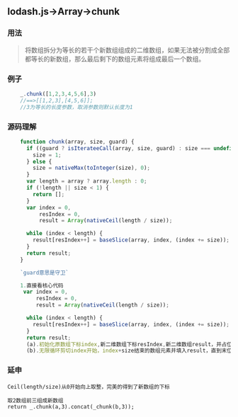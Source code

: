 ## lodash.js->Array->chunk

### 用法
> 将数组拆分为等长的若干个新数组组成的二维数组，如果无法被分割成全部都等长的新数组，那么最后剩下的数组元素将组成最后一个数组。

### 例子

```javascript
    _.chunk([1,2,3,4,5,6],3)
    //==>[[1,2,3],[4,5,6]];
    //3为等长的长度参数，取消参数则默认长度为1
```

### 源码理解
```javascript
    function chunk(array, size, guard) {
      if ((guard ? isIterateeCall(array, size, guard) : size === undefined)) {
        size = 1;
      } else {
        size = nativeMax(toInteger(size), 0);
      }
      var length = array ? array.length : 0;
      if (!length || size < 1) {
        return [];
      }
      var index = 0,
          resIndex = 0,
          result = Array(nativeCeil(length / size));

      while (index < length) {
        result[resIndex++] = baseSlice(array, index, (index += size));
      }
      return result;
    } 

    `guard意思是守卫`

    1.直接看核心代码
     var index = 0,
         resIndex = 0,
         result = Array(nativeCeil(length / size));

      while (index < length) {
        result[resIndex++] = baseSlice(array, index, (index += size));
      }
      return result;
      (a).初始化原数组下标index,新二维数组下标resIndex,新二维数组result，并占位
      (b).无限循环剪切index开始，index+size结束的数组元素并填入result，直到末位
```
### 延申
    Ceil(length/size)从0开始向上取整，完美的得到了新数组的下标

    取2数组前三组成新数组
    return _.chunk(a,3).concat(_chunk(b,3));
